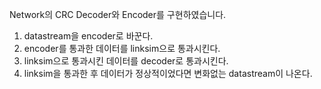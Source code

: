 Network의 CRC Decoder와 Encoder를 구현하였습니다.
1. datastream을 encoder로 바꾼다.
2. encoder를 통과한 데이터를 linksim으로 통과시킨다.
3. linksim으로 통과시킨 데이터를 decoder로 통과시킨다.
4. linksim을 통과한 후 데이터가 정상적이었다면 변화없는 datastream이 나온다.
